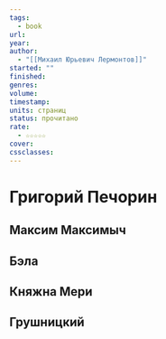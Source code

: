 ```yaml
---
tags:
  - book
url: 
year: 
author:
  - "[[Михаил Юрьевич Лермонтов]]"
started: ""
finished: 
genres: 
volume: 
timestamp: 
units: страниц
status: прочитано
rate:
  - ☆☆☆☆☆
cover: 
cssclasses:
---
```

# Григорий Печорин
## Максим Максимыч
## Бэла
## Княжна Мери
## Грушницкий